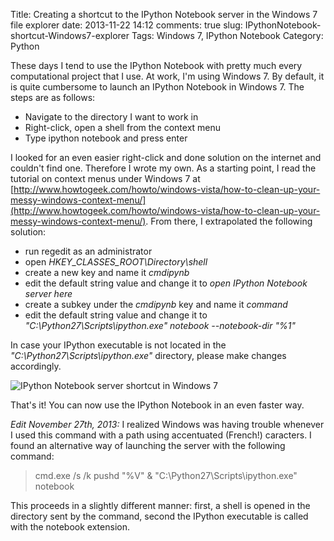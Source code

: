 Title: Creating a shortcut to the IPython Notebook server in the Windows 7 file explorer
date: 2013-11-22 14:12
comments: true
slug: IPythonNotebook-shortcut-Windows7-explorer
Tags: Windows 7, IPython Notebook
Category: Python

These days I tend to use the IPython Notebook with pretty much every computational project that I use. At work, I'm using Windows 7. By default, it is quite cumbersome to launch an IPython Notebook in Windows 7. The steps are as follows:

- Navigate to the directory I want to work in
- Right-click, open a shell from the context menu
- Type ipython notebook and press enter

I looked for an even easier right-click and done solution on the internet and couldn't find one. Therefore I wrote my own. As a starting point, I read the tutorial on context menus under Windows 7 at [http://www.howtogeek.com/howto/windows-vista/how-to-clean-up-your-messy-windows-context-menu/](http://www.howtogeek.com/howto/windows-vista/how-to-clean-up-your-messy-windows-context-menu/). From there, I extrapolated the following solution:

- run regedit as an administrator
- open *HKEY_CLASSES_ROOT\Directory\shell*
- create a new key and name it *cmdipynb*
- edit the default string value and change it to *open IPython Notebook server here*
- create a subkey under the *cmdipynb* key and name it *command* 
- edit the default string value and change it to *"C:\Python27\Scripts\ipython.exe" notebook --notebook-dir "%1"*

In case your IPython executable is not located in the *"C:\Python27\Scripts\ipython.exe"* directory, please make changes accordingly.

![IPython Notebook server shortcut in Windows 7]({filename}/images/windows_ipython_notebook_shortcut.png) 

That's it! You can now use the IPython Notebook in an even faster way.

*Edit November 27th, 2013:*
I realized Windows was having trouble whenever I used this command with a path using accentuated (French!) caracters. I found an alternative way of launching the server with the following command:

> cmd.exe /s /k pushd "%V" & "C:\Python27\Scripts\ipython.exe" notebook

This proceeds in a slightly different manner: first, a shell is opened in the directory sent by the command, second the IPython executable is called with the notebook extension.
